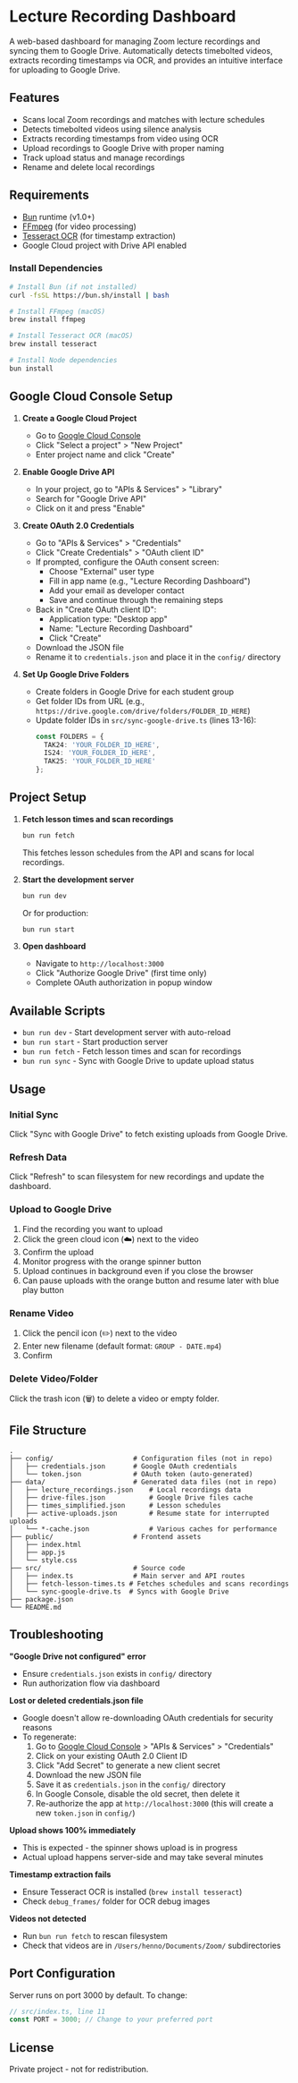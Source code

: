 # Lecture Recording Dashboard

A web-based dashboard for managing Zoom lecture recordings and syncing them to Google Drive. Automatically detects timebolted videos, extracts recording timestamps via OCR, and provides an intuitive interface for uploading to Google Drive.

## Features

- Scans local Zoom recordings and matches with lecture schedules
- Detects timebolted videos using silence analysis
- Extracts recording timestamps from video using OCR
- Upload recordings to Google Drive with proper naming
- Track upload status and manage recordings
- Rename and delete local recordings

## Requirements

- [Bun](https://bun.sh/) runtime (v1.0+)
- [FFmpeg](https://ffmpeg.org/) (for video processing)
- [Tesseract OCR](https://github.com/tesseract-ocr/tesseract) (for timestamp extraction)
- Google Cloud project with Drive API enabled

### Install Dependencies

```bash
# Install Bun (if not installed)
curl -fsSL https://bun.sh/install | bash

# Install FFmpeg (macOS)
brew install ffmpeg

# Install Tesseract OCR (macOS)
brew install tesseract

# Install Node dependencies
bun install
```

## Google Cloud Console Setup

1. **Create a Google Cloud Project**
   - Go to [Google Cloud Console](https://console.cloud.google.com/)
   - Click "Select a project" > "New Project"
   - Enter project name and click "Create"

2. **Enable Google Drive API**
   - In your project, go to "APIs & Services" > "Library"
   - Search for "Google Drive API"
   - Click on it and press "Enable"

3. **Create OAuth 2.0 Credentials**
   - Go to "APIs & Services" > "Credentials"
   - Click "Create Credentials" > "OAuth client ID"
   - If prompted, configure the OAuth consent screen:
     - Choose "External" user type
     - Fill in app name (e.g., "Lecture Recording Dashboard")
     - Add your email as developer contact
     - Save and continue through the remaining steps
   - Back in "Create OAuth client ID":
     - Application type: "Desktop app"
     - Name: "Lecture Recording Dashboard"
     - Click "Create"
   - Download the JSON file
   - Rename it to `credentials.json` and place it in the `config/` directory

4. **Set Up Google Drive Folders**
   - Create folders in Google Drive for each student group
   - Get folder IDs from URL (e.g., `https://drive.google.com/drive/folders/FOLDER_ID_HERE`)
   - Update folder IDs in `src/sync-google-drive.ts` (lines 13-16):
     ```typescript
     const FOLDERS = {
       TAK24: 'YOUR_FOLDER_ID_HERE',
       IS24: 'YOUR_FOLDER_ID_HERE',
       TAK25: 'YOUR_FOLDER_ID_HERE'
     };
     ```

## Project Setup

1. **Fetch lesson times and scan recordings**
   ```bash
   bun run fetch
   ```
   This fetches lesson schedules from the API and scans for local recordings.

2. **Start the development server**
   ```bash
   bun run dev
   ```
   Or for production:
   ```bash
   bun run start
   ```

3. **Open dashboard**
   - Navigate to `http://localhost:3000`
   - Click "Authorize Google Drive" (first time only)
   - Complete OAuth authorization in popup window

## Available Scripts

- `bun run dev` - Start development server with auto-reload
- `bun run start` - Start production server
- `bun run fetch` - Fetch lesson times and scan for recordings
- `bun run sync` - Sync with Google Drive to update upload status

## Usage

### Initial Sync
Click "Sync with Google Drive" to fetch existing uploads from Google Drive.

### Refresh Data
Click "Refresh" to scan filesystem for new recordings and update the dashboard.

### Upload to Google Drive
1. Find the recording you want to upload
2. Click the green cloud icon (☁️) next to the video
3. Confirm the upload
4. Monitor progress with the orange spinner button
5. Upload continues in background even if you close the browser
6. Can pause uploads with the orange button and resume later with blue play button

### Rename Video
1. Click the pencil icon (✏️) next to the video
2. Enter new filename (default format: `GROUP - DATE.mp4`)
3. Confirm

### Delete Video/Folder
Click the trash icon (🗑️) to delete a video or empty folder.

## File Structure

```
.
├── config/                    # Configuration files (not in repo)
│   ├── credentials.json       # Google OAuth credentials
│   └── token.json             # OAuth token (auto-generated)
├── data/                      # Generated data files (not in repo)
│   ├── lecture_recordings.json    # Local recordings data
│   ├── drive-files.json           # Google Drive files cache
│   ├── times_simplified.json      # Lesson schedules
│   ├── active-uploads.json        # Resume state for interrupted uploads
│   └── *-cache.json               # Various caches for performance
├── public/                    # Frontend assets
│   ├── index.html
│   ├── app.js
│   └── style.css
├── src/                       # Source code
│   ├── index.ts               # Main server and API routes
│   ├── fetch-lesson-times.ts # Fetches schedules and scans recordings
│   └── sync-google-drive.ts  # Syncs with Google Drive
├── package.json
└── README.md
```

## Troubleshooting

**"Google Drive not configured" error**
- Ensure `credentials.json` exists in `config/` directory
- Run authorization flow via dashboard

**Lost or deleted credentials.json file**
- Google doesn't allow re-downloading OAuth credentials for security reasons
- To regenerate:
  1. Go to [Google Cloud Console](https://console.cloud.google.com/) > "APIs & Services" > "Credentials"
  2. Click on your existing OAuth 2.0 Client ID
  3. Click "Add Secret" to generate a new client secret
  4. Download the new JSON file
  5. Save it as `credentials.json` in the `config/` directory
  6. In Google Console, disable the old secret, then delete it
  7. Re-authorize the app at `http://localhost:3000` (this will create a new `token.json` in `config/`)

**Upload shows 100% immediately**
- This is expected - the spinner shows upload is in progress
- Actual upload happens server-side and may take several minutes

**Timestamp extraction fails**
- Ensure Tesseract OCR is installed (`brew install tesseract`)
- Check `debug_frames/` folder for OCR debug images

**Videos not detected**
- Run `bun run fetch` to rescan filesystem
- Check that videos are in `/Users/henno/Documents/Zoom/` subdirectories

## Port Configuration

Server runs on port 3000 by default. To change:
```typescript
// src/index.ts, line 11
const PORT = 3000; // Change to your preferred port
```

## License

Private project - not for redistribution.
